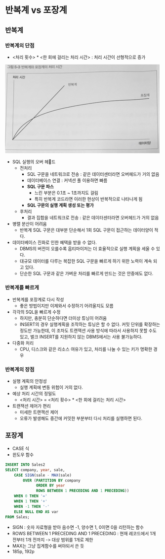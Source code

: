 # 반복계 vs 포장계

## 반복계

### 반복계의 단점

* <처리 횟수> * <한 회에 걸리는 처리 시간> : 처리 시간이 선형적으로 증가

<img src="https://github.com/miki1029/note/raw/master/sql/img/process_time.jpg" width="500px"/>

* SQL 실행의 오버 헤드
	* 전처리
		* SQL 구문을 네트워크로 전송 : 같은 데이터센터라면 오버헤드가 거의 없음
		* 데이터베이스 연결 : 커넥션 풀 이용하면 빠름
		* **SQL 구문 파스**
			* 느린 부분은 0.1초 ~ 1초까지도 걸림
			* 특히 반복계 코드라면 이러한 현상이 반복적으로 나타나게 됨
		* **SQL 구문의 실행 계획 생성 또는 평가**
	* 후처리
		* 결과 집합을 네트워크로 전송 : 같은 데이터센터라면 오버헤드가 거의 없음
* 병렬 분산이 어려움
	* 반복계 SQL 구문은 대부분 단순해서 1회 SQL 구문이 접근하는 데이터양이 적다.
* 데이터베이스 진화로 인한 혜택을 받을 수 없다.
	* DBMS의 버전이 오를수록 옵티마이저는 더 효율적으로 실행 계획을 세울 수 있다.
	* 대규모 데이터를 다루는 복잡한 SQL 구문을 빠르게 하기 위한 노력이 계속 되고 있다.
	* 단순한 SQL 구문과 같은 가벼운 처리를 빠르게 만드는 것은 안중에도 없다.

### 반복계를 빠르게

* 반복계를 포장계로 다시 작성
	* 좋은 방법이지만 이제와서 수정하기 어려울지도 모름
* 각각의 SQL을 빠르게 수정
	* 하지만, 충분히 단순하다면 더이상 튜닝이 어려움
	* INSERT의 경우 실행계획을 조작하는 튜닝은 할 수 없다. 커밋 단위를 확장하는 정도만 가능한데, 이 조차도 트랜잭션 사용 방식에 따라서 사용하지 못할 수도 있고, 벌크 INSERT를 지원하지 않는 DBMS에서는 사용 불가능하다.
* 다중화 처리
	* CPU, 디스크와 같은 리소스 여유가 있고, 처리를 나눌 수 있는 키가 명확한 경우

### 반복계의 장점

* 실행 계획의 안정성
	* 실행 계획에 변동 위험이 거의 없다.
* 예상 처리 시간의 정밀도
	* <처리 시간> = <처리 횟수> * <한 회에 걸리는 처리 시간>
* 트랜잭션 제어가 편리
	* 미세한 트랜잭션 제어
	* 오류가 발생해도 중간에 커밋한 부분부터 다시 처리를 실행하면 된다.

## 포장계

* CASE 식
* 윈도우 함수

```sql
INSERT INTO Sales2
SELECT company, year, sale,
	CASE SIGN(sale - MAX(sale)
		OVER (PARTITION BY company
			  ORDER BY year
			  ROWS BETWEEN 1 PRECEDING AND 1 PRECEDING))
	WHEN 0 THEN '='
	WHEN 1 THEN '+'
	WHEN -1 THEN '-'
	ELSE NULL END AS var
FROM Sales;	
```

* SIGN : 숫자 자료형을 받아 음수면 -1, 양수면 1, 0이면 0을 리턴하는 함수
* ROWS BETWEEN 1 PRECEDING AND 1 PRECEDING : 현재 레코드에서 1개 전부터 1개 전까지 -> 대상 범위를 1개로 제한
* MAX는 그냥 집계함수를 써야되서 쓴 듯
* 185p, 192p
